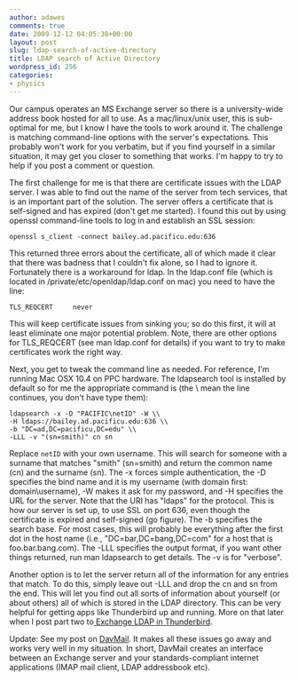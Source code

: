 ```yaml
---
author: adawes
comments: true
date: 2009-12-12 04:05:38+00:00
layout: post
slug: ldap-search-of-active-directory
title: LDAP search of Active Directory
wordpress_id: 256
categories:
- physics
---
```


Our campus operates an MS Exchange server so there is a university-wide address book hosted for all to use. As a mac/linux/unix user, this is sub-optimal for me, but I know I have the tools to work around it. The challenge is matching command-line options with the server's expectations. This probably won't work for you verbatim, but if you find yourself in a similar situation, it may get you closer to something that works. I'm happy to try to help if you post a comment or question.

<!-- more -->

The first challenge for me is that there are certificate issues with the LDAP server. I was able to find out the name of the server from tech services, that is an important part of the solution. The server offers a certificate that is self-signed and has expired (don't get me started). I found this out by using openssl command-line tools to log in and establish an SSL session:

    
    openssl s_client -connect bailey.ad.pacificu.edu:636
    


This returned three errors about the certificate, all of which made it clear that there was badness that I couldn't fix alone, so I had to ignore it. Fortunately there is a workaround for ldap. In the ldap.conf file (which is located in /private/etc/openldap/ldap.conf on mac) you need to have the line:

    
    TLS_REQCERT     never
    


This will keep certificate issues from sinking you; so do this first, it will at least eliminate one major potential problem. Note, there are other options for TLS_REQCERT (see man ldap.conf for details) if you want to try to make certificates work the right way.

Next, you get to tweak the command line as needed. For reference, I'm running Mac OSX 10.4 on PPC hardware. The ldapsearch tool is installed by default so for me the appropriate command is (the \\ mean the line continues, you don't have type them):

    
    ldapsearch -x -D "PACIFIC\netID" -W \\
    -H ldaps://bailey.ad.pacificu.edu:636 \\
    -b "DC=ad,DC=pacificu,DC=edu" \\
    -LLL -v "(sn=smith)" cn sn
    


Replace `netID` with your own username. This will search for someone with a surname that matches "smith" (sn=smith) and return the common name (cn) and the surname (sn). The -x forces simple authentication, the -D specifies the bind name and it is my username (with domain first: domain\username), -W makes it ask for my password, and -H specifies the URL for the server. Note that the URI has "ldaps" for the protocol. This is how our server is set up, to use SSL on port 636, even though the certificate is expired and self-signed (go figure). The -b specifies the search base. For most cases, this will probably be everything after the first dot in the host name (i.e., "DC=bar,DC=bang,DC=com" for a host that is foo.bar.bang.com). The -LLL specifies the output format, if you want other things returned, run man ldapsearch to get details. The -v is for "verbose".

Another option is to let the server return all of the information for any entries that match. To do this, simply leave out -LLL and drop the cn and sn from the end. This will let you find out all sorts of information about yourself (or about others) all of which is stored in the LDAP directory. This can be very helpful for getting apps like Thunderbird up and running. More on that later when I post part two to[ Exchange LDAP in Thunderbird](http://dawes.wordpress.com/2009/12/05/exchange-ldap-in-thunderbird/).

Update: See my post on [DavMail](http://dawes.wordpress.com/2010/10/05/davmail-for-exchange-email-and-contacts/). It makes all these issues go away and works very well in my situation. In short, DavMail creates an interface between an Exchange server and your standards-compliant internet applications (IMAP mail client, LDAP addressbook etc).
